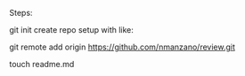 Steps:

git init
create repo setup with like:

git remote add origin https://github.com/nmanzano/review.git

touch readme.md
